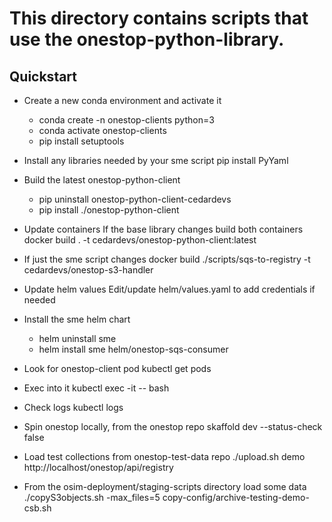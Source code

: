 # This directory contains scripts that use the onestop-python-library. 

## Quickstart 
- Create a new conda environment and activate it
  - conda create -n onestop-clients python=3  
  - conda activate onestop-clients
  - pip install setuptools

- Install any libraries needed by your sme script 
  pip install PyYaml  

- Build the latest onestop-python-client
  - pip uninstall onestop-python-client-cedardevs
  - pip install ./onestop-python-client

- Update containers
  If the base library changes build both containers
  docker build . -t cedardevs/onestop-python-client:latest

- If just the sme script changes
  docker build ./scripts/sqs-to-registry -t cedardevs/onestop-s3-handler
  
- Update helm values
  Edit/update helm/values.yaml to add credentials if needed

- Install the sme helm chart  
  - helm uninstall sme
  - helm install sme helm/onestop-sqs-consumer

- Look for onestop-client pod
  kubectl get pods

- Exec into it
  kubectl exec -it <pod name> -- bash

- Check logs
  kubectl logs <pod name>
  
- Spin onestop locally, from the onestop repo
  skaffold dev --status-check false
  
- Load test collections from onestop-test-data repo
  ./upload.sh demo http://localhost/onestop/api/registry
  
- From the osim-deployment/staging-scripts directory load some data
  ./copyS3objects.sh -max_files=5 copy-config/archive-testing-demo-csb.sh